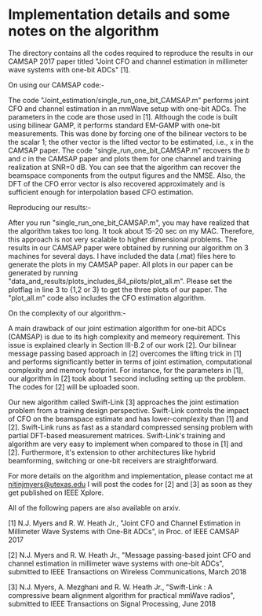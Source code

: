 # Implementation details and some notes on the algorithm

The directory contains all the codes required to reproduce the results in our CAMSAP 2017 paper titled "Joint CFO and channel estimation in millimeter wave systems with one-bit ADCs" [1].

On using our CAMSAP code:- 

The code "Joint_estimation/single_run_one_bit_CAMSAP.m" performs joint CFO and channel estimation in an mmWave setup with one-bit ADCs. The parameters in the code are those used in [1]. Although the code is built using bilinear GAMP, it performs standard EM-GAMP with one-bit measurements. This was done by forcing one of the bilinear vectors to be the scalar 1; the other vector is the lifted vector to be estimated, i.e., x in the CAMSAP paper. 
The code "single_run_one_bit_CAMSAP.m" recovers the $b$ and $c$ in the CAMSAP paper and plots them for one channel and training realization at SNR=0 dB. You can see that the algorithm can recover the beamspace components from the output figures and the NMSE. Also, the DFT of the CFO error vector is also recovered approximately and is sufficient enough for interpolation based CFO estimation. 

Reproducing our results:-

After you run "single_run_one_bit_CAMSAP.m", you may have realized that the algorithm takes too long. It took about 15-20 sec on my MAC. Therefore, this approach is not very scalable to higher dimensional problems. The results in our CAMSAP paper were  obtained by running our algorithm on 3 machines for several days. I have included the data (.mat) files here to generate the plots in my CAMSAP paper. All plots in our paper can be generated by running "data_and_results/plots_includes_64_pilots/plot_all.m". Please set the plotflag in line 3 to {1,2 or 3} to get the three plots of our paper. The "plot_all.m" code also includes the CFO estimation algorithm. 

On the complexity of our algorithm:-

A main drawback of our joint estimation algorithm for one-bit ADCs (CAMSAP) is due to its high complexity and memeory requirement. This issue is explained clearly in Section III-B.2 of our work [2]. Our bilinear message passing based approach in [2] overcomes the lifting trick in [1] and performs significantly better in terms of joint estimation, computational complexity and memory footprint. For instance, for the parameters in [1], our algorithm in [2] took about 1 second including setting up the problem. The codes for [2] will be uploaded soon.

Our new algorithm called Swift-Link [3] approaches the joint estimation problem from a training design perspective. Swift-Link controls the impact of CFO on the beamspace estimate and has lower-complexity than [1] and [2]. Swift-Link runs as fast as a standard compressed sensing problem with partial DFT-based measurement matrices. Swift-Link's training and algorithm are very easy to implement when compared to those in [1] and [2]. Furthermore, it's extension to other architectures like hybrid beamforming, switching or one-bit receivers are straightforward. 

For more details on the algorithm and implementation, please contact me at nitinjmyers@utexas.edu 
I will post the codes for [2] and [3] as soon as they get published on IEEE Xplore. 

All of the following papers are also available on arxiv. 

[1] N.J. Myers and R. W. Heath Jr., "Joint CFO and Channel Estimation in Millimeter Wave Systems with One-Bit ADCs", in Proc. of IEEE CAMSAP 2017

[2] N.J. Myers and R. W. Heath Jr., "Message passing-based joint CFO and channel estimation in millimeter wave systems with one-bit ADCs", submitted to IEEE Transactions on Wireless Communications, March 2018 

[3] N.J. Myers, A. Mezghani and R. W. Heath Jr., "Swift-Link : A compressive beam alignment algorithm for practical mmWave radios", submitted to IEEE Transactions on Signal Processing, June 2018 
